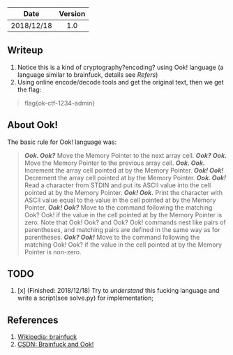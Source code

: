 |Date|Version|
|:-:|:-:|
|2018/12/18|1.0|

## Writeup
1. Notice this is a kind of cryptography?encoding? using Ook! language (a language similar to brainfuck, details see *Refers*)
2. Using online encode/decode tools and get the original text, then we get the flag:
>flag{ok-ctf-1234-admin}

## About Ook!
The basic rule for Ook! language was:
>***Ook. Ook?***
Move the Memory Pointer to the next array cell.
***Ook? Ook.***
Move the Memory Pointer to the previous array cell.
***Ook. Ook.***
Increment the array cell pointed at by the Memory Pointer.
***Ook! Ook!***
Decrement the array cell pointed at by the Memory Pointer.
***Ook. Ook!***
Read a character from STDIN and put its ASCII value into the cell pointed at by the Memory Pointer.
***Ook! Ook.***
Print the character with ASCII value equal to the value in the cell pointed at by the Memory Pointer.
***Ook! Ook?***
Move to the command following the matching Ook? Ook! if the value in the cell pointed at by the Memory Pointer is zero. Note that Ook! Ook? and Ook? Ook! commands nest like pairs of parentheses, and matching pairs are defined in the same way as for parentheses.
***Ook? Ook!***
Move to the command following the matching Ook! Ook? if the value in the cell pointed at by the Memory Pointer is non-zero.

## TODO
1. [x] (Finished: 2018/12/18) Try to *understand* this fucking language and write a script(see solve.py) for implementation;

## References
1. [Wikipedia: brainfuck](https://en.wikipedia.org/wiki/Brainfuck)
2. [CSDN: Brainfuck and Ook!](https://www.cnblogs.com/WangAoBo/p/6373318.html)